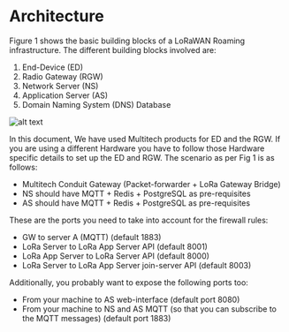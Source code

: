 # Architecture

Figure 1 shows the basic building blocks of a LoRaWAN Roaming infrastructure. The different building blocks involved are:

1.	End-Device (ED)
2.	Radio Gateway (RGW)
3.	Network Server (NS)
4.	Application Server (AS)
5.	Domain Naming System (DNS) Database 

![alt text](https://github.com/sandoche2k/IoTRoam-Tutorial/blob/master/Images/Fig1.png?raw=true)

In this document, We have used Multitech products for ED and the RGW. If you are using a
different Hardware you have to follow those Hardware specific details to set up the 
ED and RGW. The scenario as per Fig 1 is as follows:

 *	Multitech Conduit Gateway (Packet-forwarder + LoRa Gateway Bridge)
 *	NS should have MQTT + Redis + PostgreSQL as pre-requisites
 *	AS should have MQTT + Redis + PostgreSQL as pre-requisites


These are the ports you need to take into account for the firewall rules:
 *	GW to server A (MQTT) (default 1883)
 *	LoRa Server to LoRa App Server API (default 8001)
 *	LoRa App Server to LoRa Server API (default 8000)
 *	LoRa Server to LoRa App Server join-server API (default 8003)


Additionally, you probably want to expose the following ports too:

 *	From your machine to AS web-interface (default port 8080)
 *	From your machine to NS and AS MQTT (so that you can subscribe to the MQTT messages) (default port 1883)
